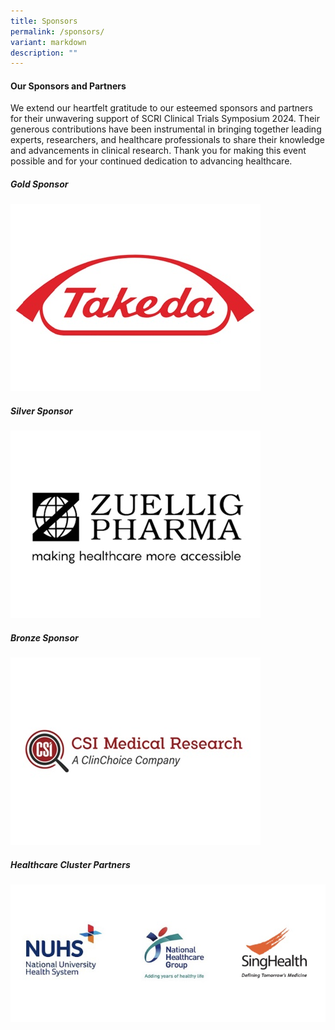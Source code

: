 ```yaml
---
title: Sponsors
permalink: /sponsors/
variant: markdown
description: ""
---
```

<h4><strong>Our Sponsors and Partners</strong></h4>

<p>
We extend our heartfelt gratitude to our esteemed sponsors and partners for their unwavering support of SCRI Clinical Trials Symposium 2024. Their generous contributions have been instrumental in bringing together leading experts, researchers, and healthcare professionals to share their knowledge and advancements in clinical research. Thank you for making this event possible and for your continued dedication to advancing healthcare.</p>
<div class="row padding--top--xl">
	<div class="col is-7">
<h5><strong>Gold Sponsor</strong></h5>
		<a href="https://www.takeda.com/"><img src="/images/Takeda.jpg"></a>
	</div>
</div>
<div class="row">
	<div class="col is-6">
				<h5><strong>Silver Sponsor</strong></h5>
		<a href="https://www.zuelligpharma.com/"><img src="/images/ZuelligPharma.jpg"></a>
						<h5><strong>Bronze Sponsor</strong></h5>
		<a href="https://www.csimedicalresearch.com/"><img src="/images/CSIMedicalResearch.jpg"></a>
	</div></div>
<div class="row">
<div class="col is-8">
								<h5><strong>Healthcare Cluster Partners</strong></h5>
		<img src="/images/HealthcarePartners.jpg">
	</div>
</div>